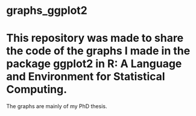 # graphs_ggplot2

# This repository was made to share the code of the graphs I made in the package ggplot2 in R: A Language and Environment for Statistical Computing. 
The graphs are mainly of my PhD thesis.


